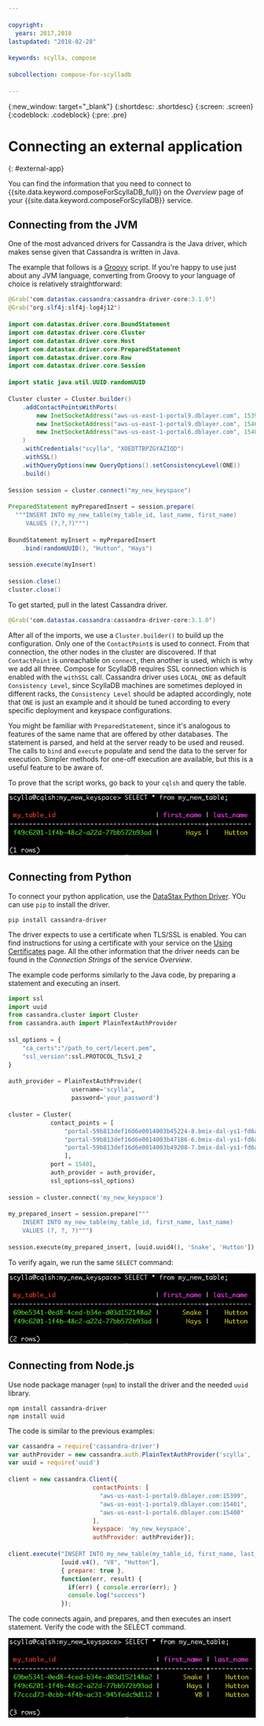 ```yaml
---

copyright:
  years: 2017,2018
lastupdated: "2018-02-28"

keywords: scylla, compose

subcollection: compose-for-scylladb

---
```


{:new_window: target="_blank"}
{:shortdesc: .shortdesc}
{:screen: .screen}
{:codeblock: .codeblock}
{:pre: .pre}

# Connecting an external application
{: #external-app}

You can find the information that you need to connect to {{site.data.keyword.composeForScyllaDB_full}} on the *Overview* page of your {{site.data.keyword.composeForScyllaDB}} service.

## Connecting from the JVM

One of the most advanced drivers for Cassandra is the Java driver, which makes sense given that Cassandra is written in Java.

The example that follows is a [Groovy](http://www.groovy-lang.org/documentation.html#gettingstarted) script. If you're happy to use just about any JVM language, converting from Groovy to your language of choice is relatively straightforward:

```java
@Grab('com.datastax.cassandra:cassandra-driver-core:3.1.0')
@Grab('org.slf4j:slf4j-log4j12')

import com.datastax.driver.core.BoundStatement
import com.datastax.driver.core.Cluster
import com.datastax.driver.core.Host
import com.datastax.driver.core.PreparedStatement
import com.datastax.driver.core.Row
import com.datastax.driver.core.Session

import static java.util.UUID.randomUUID

Cluster cluster = Cluster.builder()
    .addContactPointsWithPorts(
        new InetSocketAddress("aws-us-east-1-portal9.dblayer.com", 15399 ),
        new InetSocketAddress("aws-us-east-1-portal9.dblayer.com", 15401 ),
        new InetSocketAddress("aws-us-east-1-portal6.dblayer.com", 15400 )
    )
    .withCredentials("scylla", "XOEDTTBPZGYAZIQD")
    .withSSL()
    .withQueryOptions(new QueryOptions().setConsistencyLevel(ONE))
    .build()

Session session = cluster.connect("my_new_keyspace")

PreparedStatement myPreparedInsert = session.prepare(
  """INSERT INTO my_new_table(my_table_id, last_name, first_name)
     VALUES (?,?,?)""")

BoundStatement myInsert = myPreparedInsert
    .bind(randomUUID(), "Hutton", "Hays")

session.execute(myInsert)

session.close()
cluster.close()
```

To get started, pull in the latest Cassandra driver.

```java
@Grab('com.datastax.cassandra:cassandra-driver-core:3.1.0')
```

After all of the imports, we use a `Cluster.builder()` to build up the configuration. Only one of the `ContactPoint`s is used to connect. From that connection, the other nodes in the cluster are discovered. If that `ContactPoint` is unreachable on `connect`, then another is used, which is why we add all three. Compose for ScyllaDB requires SSL connection which is enabled with the `withSSL` call. Cassandra driver uses `LOCAL_ONE` as default `Consistency Level`, since ScyllaDB machines are sometimes deployed in different racks, the `Consistency Level` should be adapted accordingly, note that `ONE` is just an example and it should be tuned according to every specific deployment and keyspace configurations. 

You might be familiar with `PreparedStatement`, since it's analogous to features of the same name that are offered by other databases. The statement is parsed, and held at the server ready to be used and reused. The calls to `bind` and `execute` populate and send the data to the server for execution. Simpler methods for one-off execution are available, but this is a useful feature to be aware of.

To prove that the script works, go back to your `cqlsh` and query the table.

![Results from `SELECT` in `cqlsh`.](./images/results_select_java.png "Results from Select")

## Connecting from Python

To connect your python application, use the [DataStax Python Driver](https://github.com/datastax/python-driver). YOu can use `pip` to install the driver.

```shell
pip install cassandra-driver
```

The driver expects to use a certificate when TLS/SSL is enabled. You can find instructions for using a certificate with your service on the [Using Certificates](/docs/services/ComposeForScyllaDB?topic=compose-for-scylladb-scylla-certificates) page. All the other information that the driver needs can be found in the _Connection Strings_ of the service _Overview_.

The example code performs similarly to the Java code, by preparing a statement and executing an insert.

```python
import ssl
import uuid
from cassandra.cluster import Cluster
from cassandra.auth import PlainTextAuthProvider

ssl_options = {
    "ca_certs":"/path_to_cert/lecert.pem",
    "ssl_version":ssl.PROTOCOL_TLSv1_2
}

auth_provider = PlainTextAuthProvider(
                  username='scylla',
                  password='your_password')

cluster = Cluster(
            contact_points = [
                "portal-59b813def16d6e0014003b45224-8.bmix-dal-ys1-fd6a5b7e-e120-43f3-95ea-e40028e540a8.composeci-us-ibm-com.composedb.com",  
                "portal-59b813def16d6e0014003b47186-6.bmix-dal-ys1-fd6a5b7e-e120-43f3-95ea-e40028e540a8.composeci-us-ibm-com.composedb.com",  
                "portal-59b813def16d6e0014003b49208-7.bmix-dal-ys1-fd6a5b7e-e120-43f3-95ea-e40028e540a8.composeci-us-ibm-com.composedb.com"
                ],
            port = 15401,
            auth_provider = auth_provider,
            ssl_options=ssl_options)

session = cluster.connect('my_new_keyspace')

my_prepared_insert = session.prepare("""
    INSERT INTO my_new_table(my_table_id, first_name, last_name)
    VALUES (?, ?, ?)""")

session.execute(my_prepared_insert, [uuid.uuid4(), 'Snake', 'Hutton'])
```

To verify again, we run the same `SELECT` command:

![Results from `SELECT` in `cqlsh`.](./images/results_select_python.png "Results from Select")

## Connecting from Node.js

Use node package manager (`npm`) to install the driver and the needed `uuid` library.

```shell
npm install cassandra-driver
npm install uuid
```

 The code is similar to the previous examples:

```javascript
var cassandra = require('cassandra-driver')
var authProvider = new cassandra.auth.PlainTextAuthProvider('scylla', 'XOEDTTBPZGYAZIQD')
var uuid = require('uuid')

client = new cassandra.Client({
                        contactPoints: [
                          "aws-us-east-1-portal9.dblayer.com:15399",
                          "aws-us-east-1-portal9.dblayer.com:15401",
                          "aws-us-east-1-portal6.dblayer.com:15400"
                        ],
                        keyspace: 'my_new_keyspace',
                        authProvider: authProvider});

client.execute("INSERT INTO my_new_table(my_table_id, first_name, last_name) VALUES(?,?,?)",
               [uuid.v4(), "V8", "Hutton"],
               { prepare: true },
               function(err, result) {
                 if(err) { console.error(err); }
                 console.log("success")
               });

```

The code connects again, and prepares, and then executes an insert statement. Verify the code with the SELECT command.

![Results from `SELECT` in `cqlsh`.](./images/results_select_node.png "Results from Select")
